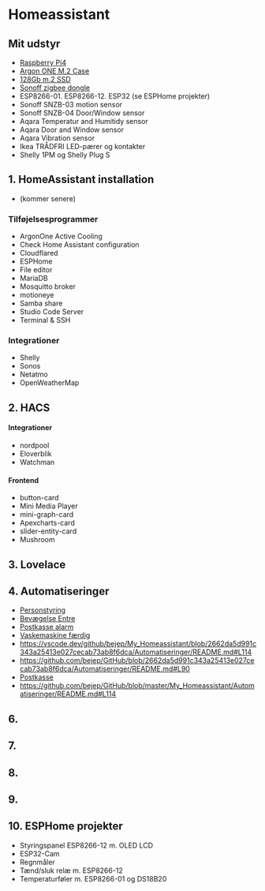 # Homeassistant
## Mit udstyr
- [Raspberry Pi4](https://raspberrypi.dk/produkt/raspberry-pi-4-model-b-4-gb/) 
- [Argon ONE M.2 Case](https://raspberrypi.dk/produkt/argon-one-case-til-pi-4-aluminium-med-koeling/)
- [128Gb m.2 SSD](https://raspberrypi.dk/produkt/120gb-m-2-ssd-sata-600/)
- [Sonoff zigbee dongle](https://mackabler.dk/sonoff-zigbee-cc2531-usb-dongle-3685.html?q=sonoff%20zigbee+2.0)
- ESP8266-01. ESP8266-12. ESP32 (se ESPHome projekter)
- Sonoff SNZB-03 motion sensor
- Sonoff SNZB-04 Door/Window sensor
- Aqara Temperatur and Humitidy sensor
- Aqara Door and Window sensor
- Aqara Vibration sensor
- Ikea TRÅDFRI LED-pærer og kontakter
- Shelly 1PM og Shelly Plug S

  
## 1. HomeAssistant installation
- (kommer senere)
### Tilføjelsesprogrammer
- ArgonOne Active Cooling
- Check Home Assistant configuration
- Cloudflared
- ESPHome
- File editor
- MariaDB
- Mosquitto broker
- motioneye
- Samba share
- Studio Code Server
- Terminal & SSH
### Integrationer
- Shelly
- Sonos
- Netatmo
- OpenWeatherMap
  
## 2. HACS
#### Integrationer
- nordpool
- Eloverblik
- Watchman
#### Frontend
- button-card
- Mini Media Player
- mini-graph-card
- Apexcharts-card
- slider-entity-card
- Mushroom
## 3. Lovelace                 
## 4. Automatiseringer
- [Personstyring](https://github.com/bejep/My_Homeassistant/blob/main/Automatiseringer/README.md#L2)
- [Bevægelse Entre](https://github.com/bejep/My_Homeassistant/blob/main/Automatiseringer/README.md#L6)
- [Postkasse alarm](hhttps://github.com/bejep/My_Homeassistant/blob/main/Automatiseringer/README.md#L90)
- [Vaskemaskine færdig](https://github.com/bejep/My_Homeassistant/blob/main/Automatiseringer/README.md#L114)
- https://vscode.dev/github/bejep/My_Homeassistant/blob/2662da5d991c343a25413e027cecab73ab8f6dca/Automatiseringer/README.md#L114
- https://github.com/bejep/GitHub/blob/2662da5d991c343a25413e027cecab73ab8f6dca/Automatiseringer/README.md#L90
- [Postkasse](https://github.com/bejep/GitHub/blob/2662da5d991c343a25413e027cecab73ab8f6dca/Automatiseringer/README.md#L90)
- https://github.com/bejep/GitHub/blob/master/My_Homeassistant/Automatiseringer/README.md#L114
## 6. 
## 7. 
## 8. 
## 9. 
## 10. ESPHome projekter
- Styringspanel ESP8266-12 m. OLED LCD
- ESP32-Cam
- Regnmåler
- Tænd/sluk relæ m. ESP8266-12
- Temperaturføler m. ESP8266-01 og DS18B20

